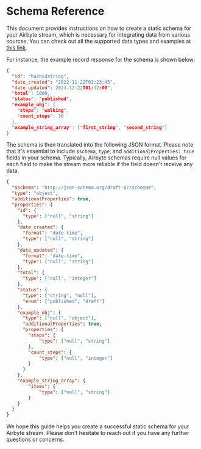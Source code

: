 # Schema Reference

This document provides instructions on how to create a static schema for your Airbyte stream, which is necessary for integrating data from various sources. 
You can check out all the supported data types and examples at [this link](./understanding-airbyte/supported-data-types.md).


For instance, the example record response for the schema is shown below:
```json
{
  "id": "hashidstring",
  "date_created": "2022-11-22T01:23:45",
  "date_updated": 2023-12-22T01:12:00",
  "total": 1000,
  "status": "published",
  "example_obj": {
    "steps": "walking",
    "count_steps": 30
  },
  "example_string_array": ["first_string", "second_string"]
}
```

The schema is then translated into the following JSON format. Please note that it's essential to include `$schema`, `type`, and `additionalProperties: true` fields in your schema. Typically, Airbyte schemas require null values for each field to make the stream more reliable if the field doesn't receive any data.

```json
{
  "$schema": "http://json-schema.org/draft-07/schema#",
  "type": "object",
  "additionalProperties": true,
  "properties": {
    "id": {
      "type": ["null", "string"]
    },
    "date_created": {
      "format": "date-time",
      "type": ["null", "string"]
    },
    "date_updated": {
      "format": "date-time",
      "type": ["null", "string"]
    },
    "total": {
      "type": ["null", "integer"]
    },
    "status": {
      "type": ["string", "null"],
      "enum": ["published", "draft"]
    },
    "example_obj": {
      "type": ["null", "object"],
      "additionalProperties": true,
      "properties": {
        "steps": { 
            "type": ["null", "string"] 
        },
        "count_steps": {
            "type": ["null", "integer"]
        }
      }
    },
    "example_string_array": {
        "items": {
            "type": ["null", "string"]
        }
    }
  }
}
```

We hope this guide helps you create a successful static schema for your Airbyte stream. Please don't hesitate to reach out if you have any further questions or concerns.


